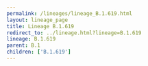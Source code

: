 ```yaml
---
permalink: /lineages/lineage_B.1.619.html
layout: lineage_page
title: Lineage B.1.619
redirect_to: ../lineage.html?lineage=B.1.619
lineage: B.1.619
parent: B.1
children: ['B.1.619']
---
```

